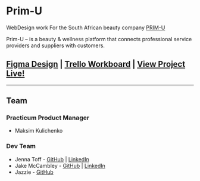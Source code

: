 # Prim-U

WebDesign work For the South African beauty company [PRIM-U](https://prim-u.com/)

Prim-U – is a beauty & wellness platform that connects professional
service providers and suppliers with customers.

## [Figma Design](https://www.figma.com/file/gH77rRUrLpBFo2mOggvURm/Prim-U-Present?node-id=61%3A71) | [Trello Workboard](https://trello.com/b/F2H7OJsJ/prim-u) | [View Project Live!](https://mccambley.github.io/Prim-U/)

---

## Team

### Practicum Product Manager

- Maksim Kulichenko

### Dev Team

- Jenna Toff - [GitHub](https://github.com/larkceresin) | [LinkedIn](https://www.linkedin.com/in/jenna-toff/)
- Jake McCambley - [GitHub](https://github.com/McCambley) | [LinkedIn](https://www.linkedin.com/in/jakemccambley/)
- Jazzie - [GitHub](https://github.com/Tongkorn)
